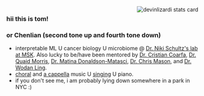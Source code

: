<a href="">
  <img align="right" src="https://github-readme-stats.vercel.app/api/top-langs?username=tommyfuu&theme=solarized-light&layout=compact" alt="devinlizardi stats card" />
</a>

### hii this is tom! 
### or Chenlian (second tone up and fourth tone down)

- interpretable ML U cancer biology U microbiome @ [Dr. Niki Schultz's lab at MSK](https://www.mskcc.org/research-areas/labs/nikolaus-schultz). Also lucky to be/have been mentored by [Dr. Cristian Coarfa](https://www.bcm.edu/people-search/cristian-coarfa-19635), [Dr. Quaid Morris](https://www.morrislab.ai/), [Dr. Matina Donaldson-Matasci](https://www.google.com/search?q=bee+lab+hmc&oq=bee+lab+hmc&aqs=chrome..69i57j33i160.1710j0j4&sourceid=chrome&ie=UTF-8), [Dr. Chris Mason](https://masonlab.net/), and [Dr. Wodan Ling](https://vivo.weill.cornell.edu/display/cwid-wol4002).
- [choral](https://music.hunter.cuny.edu/ensemble-and-performance-classes/) and [a cappella](https://www.instagram.com/stanza.gram/?hl=en) music U [singing](https://soundcloud.com/tom-chenlian-fu) U piano.
- if you don't see me, i am probably lying down somewhere in a park in NYC :)


<!--<a href="">
  <img align="center" src="https://github-readme-stats.vercel.app/api?username=devinlizardi&show_icons=false&&hide=stars&theme=nightowl&alt="tommyfuu stats card" /> 
</a>
-->
